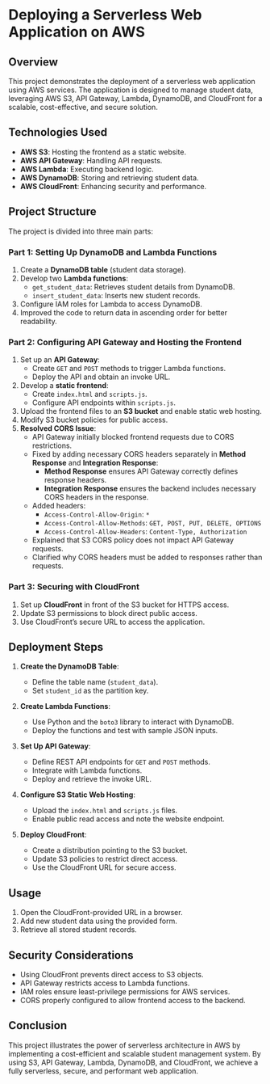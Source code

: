 # Deploying a Serverless Web Application on AWS

## Overview
This project demonstrates the deployment of a serverless web application using AWS services. The application is designed to manage student data, leveraging AWS S3, API Gateway, Lambda, DynamoDB, and CloudFront for a scalable, cost-effective, and secure solution.

## Technologies Used
- **AWS S3**: Hosting the frontend as a static website.
- **AWS API Gateway**: Handling API requests.
- **AWS Lambda**: Executing backend logic.
- **AWS DynamoDB**: Storing and retrieving student data.
- **AWS CloudFront**: Enhancing security and performance.

## Project Structure
The project is divided into three main parts:

### Part 1: Setting Up DynamoDB and Lambda Functions
1. Create a **DynamoDB table** (student data storage).
2. Develop two **Lambda functions**:
   - `get_student_data`: Retrieves student details from DynamoDB.
   - `insert_student_data`: Inserts new student records.
3. Configure IAM roles for Lambda to access DynamoDB.
4. Improved the code to return data in ascending order for better readability.

### Part 2: Configuring API Gateway and Hosting the Frontend
1. Set up an **API Gateway**:
   - Create `GET` and `POST` methods to trigger Lambda functions.
   - Deploy the API and obtain an invoke URL.
2. Develop a **static frontend**:
   - Create `index.html` and `scripts.js`.
   - Configure API endpoints within `scripts.js`.
3. Upload the frontend files to an **S3 bucket** and enable static web hosting.
4. Modify S3 bucket policies for public access.
5. **Resolved CORS Issue**:
   - API Gateway initially blocked frontend requests due to CORS restrictions.
   - Fixed by adding necessary CORS headers separately in **Method Response** and **Integration Response**:
     - **Method Response** ensures API Gateway correctly defines response headers.
     - **Integration Response** ensures the backend includes necessary CORS headers in the response.
   - Added headers:
     - `Access-Control-Allow-Origin`: `*`
     - `Access-Control-Allow-Methods`: `GET, POST, PUT, DELETE, OPTIONS`
     - `Access-Control-Allow-Headers`: `Content-Type, Authorization`
   - Explained that S3 CORS policy does not impact API Gateway requests.
   - Clarified why CORS headers must be added to responses rather than requests.

### Part 3: Securing with CloudFront
1. Set up **CloudFront** in front of the S3 bucket for HTTPS access.
2. Update S3 permissions to block direct public access.
3. Use CloudFront’s secure URL to access the application.

## Deployment Steps
1. **Create the DynamoDB Table**:
   - Define the table name (`student_data`).
   - Set `student_id` as the partition key.
   
2. **Create Lambda Functions**:
   - Use Python and the `boto3` library to interact with DynamoDB.
   - Deploy the functions and test with sample JSON inputs.

3. **Set Up API Gateway**:
   - Define REST API endpoints for `GET` and `POST` methods.
   - Integrate with Lambda functions.
   - Deploy and retrieve the invoke URL.

4. **Configure S3 Static Web Hosting**:
   - Upload the `index.html` and `scripts.js` files.
   - Enable public read access and note the website endpoint.

5. **Deploy CloudFront**:
   - Create a distribution pointing to the S3 bucket.
   - Update S3 policies to restrict direct access.
   - Use the CloudFront URL for secure access.

## Usage
1. Open the CloudFront-provided URL in a browser.
2. Add new student data using the provided form.
3. Retrieve all stored student records.

## Security Considerations
- Using CloudFront prevents direct access to S3 objects.
- API Gateway restricts access to Lambda functions.
- IAM roles ensure least-privilege permissions for AWS services.
- CORS properly configured to allow frontend access to the backend.

## Conclusion
This project illustrates the power of serverless architecture in AWS by implementing a cost-efficient and scalable student management system. By using S3, API Gateway, Lambda, DynamoDB, and CloudFront, we achieve a fully serverless, secure, and performant web application.
